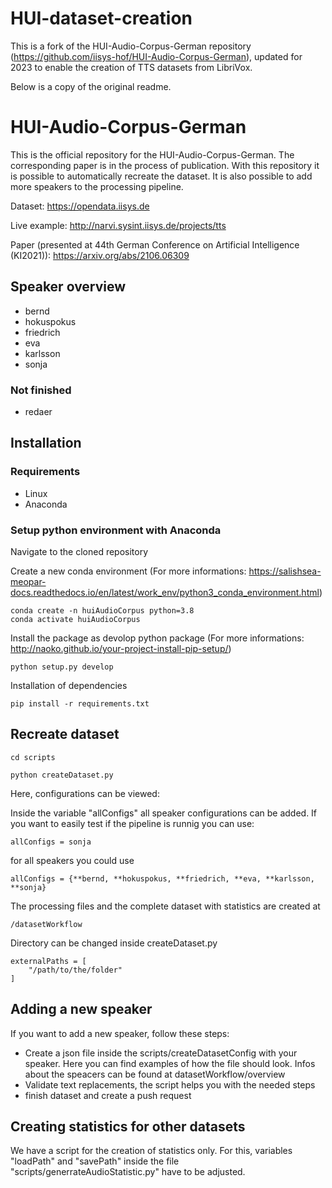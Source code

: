 # HUI-dataset-creation
This is a fork of the HUI-Audio-Corpus-German repository (https://github.com/iisys-hof/HUI-Audio-Corpus-German), updated for 2023 to enable the creation of TTS datasets from LibriVox.

Below is a copy of the original readme.

# HUI-Audio-Corpus-German
This is the official repository for the HUI-Audio-Corpus-German. The corresponding paper is in the process of publication.  With this repository it is possible to automatically recreate the dataset. It is also possible to add more speakers to the processing pipeline.

Dataset: https://opendata.iisys.de

Live example: http://narvi.sysint.iisys.de/projects/tts

Paper (presented at 44th German Conference on Artificial Intelligence (KI2021)): https://arxiv.org/abs/2106.06309

## Speaker overview

* bernd
* hokuspokus
* friedrich
* eva
* karlsson
* sonja

### Not finished

* redaer

## Installation

### Requirements

* Linux
* Anaconda 

### Setup python environment with Anaconda

Navigate to the cloned repository

Create a new conda environment (For more informations: https://salishsea-meopar-docs.readthedocs.io/en/latest/work_env/python3_conda_environment.html)
```
conda create -n huiAudioCorpus python=3.8
conda activate huiAudioCorpus
```

Install the package as devolop python package (For more informations: http://naoko.github.io/your-project-install-pip-setup/)

```
python setup.py develop
```

Installation of dependencies
```
pip install -r requirements.txt 
```

## Recreate dataset

```
cd scripts

python createDataset.py
```

Here, configurations can be viewed:

Inside the variable "allConfigs" all speaker configurations can be added. If you want to easily test if the pipeline is runnig you can use:

```
allConfigs = sonja
```

for all speakers you could use

```
allConfigs = {**bernd, **hokuspokus, **friedrich, **eva, **karlsson, **sonja}
```

The processing files and the complete dataset with statistics are created at
```
/datasetWorkflow
```
Directory can be changed inside createDataset.py

```
externalPaths = [
    "/path/to/the/folder"
]

```

## Adding a new speaker

If you want to add a new speaker, follow these steps:
* Create a json file inside the scripts/createDatasetConfig with your speaker. Here you can find examples of how the file should look. Infos about the speacers can be found at datasetWorkflow/overview
* Validate text replacements, the script helps you with the needed steps
* finish dataset and create a push request

## Creating statistics for other datasets

We have a script for the creation of statistics only.
For this, variables "loadPath" and "savePath" inside the file "scripts/generrateAudioStatistic.py" have to be adjusted.
